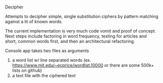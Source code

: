 Decipher

Attempts to decipher simple, single substitution ciphers by pattern matching against a lit of known words.

The current implementation is very much code vomit and proof of concept.  Next steps include factoring in word frequency, testing for articles and short, common words first, and then an architectural refactoring. 

Console app takes two files as arguments
1) a word list w/ line separated words (ex. https://www.mit.edu/~ecprice/wordlist.10000 or there are some 500k+ lists on github)
2) a text file with the ciphered text


